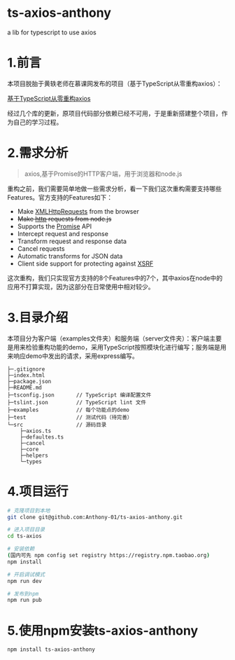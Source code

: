 # ts-axios-anthony
a lib for typescript to use axios

# 1.前言

本项目脱胎于黄轶老师在慕课网发布的项目（基于TypeScript从零重构axios）：

[基于TypeScript从零重构axios](https://coding.imooc.com/class/330.html)


经过几个库的更新，原项目代码部分依赖已经不可用，于是重新搭建整个项目，作为自己的学习过程。

# 2.需求分析

> axios,基于Promise的HTTP客户端，用于浏览器和node.js

重构之前，我们需要简单地做一些需求分析，看一下我们这次重构需要支持哪些 Features。官方支持的Features如下：

- Make [XMLHttpRequests](https://developer.mozilla.org/en-US/docs/Web/API/XMLHttpRequest) from the browser
- ~~Make [http](http://nodejs.org/api/http.html) requests from node.js~~
- Supports the [Promise](https://developer.mozilla.org/en-US/docs/Web/JavaScript/Reference/Global_Objects/Promise) API
- Intercept request and response
- Transform request and response data
- Cancel requests
- Automatic transforms for JSON data
- Client side support for protecting against [XSRF](http://en.wikipedia.org/wiki/Cross-site_request_forgery)

这次重构，我们只实现官方支持的8个Features中的7个，其中axios在node中的应用不打算实现，因为这部分在日常使用中相对较少。

# 3.目录介绍

本项目分为客户端（examples文件夹）和服务端（server文件夹）：客户端主要是用来检验重构功能的demo，采用TypeScript按照模块化进行编写；服务端是用来响应demo中发出的请求，采用express编写。
```
├─.gitignore
├─index.html
├─package.json
├─README.md
├─tsconfig.json       // TypeScript 编译配置文件
├─tslint.json         // TypeScript lint 文件
├─examples            // 每个功能点的demo
├─test                // 测试代码（待完善）
└─src                 // 源码目录
    ├─axios.ts
    ├─defaultes.ts  
    ├─cancel    
    ├─core    
    ├─helpers   
    └─types
```
# 4.项目运行

```bash
# 克隆项目到本地
git clone git@github.com:Anthony-01/ts-axios-anthony.git

# 进入项目目录
cd ts-axios

# 安装依赖
(国内可先 npm config set registry https://registry.npm.taobao.org)
npm install

# 开启调试模式
npm run dev

# 发布到npm
npm run pub
```
# 5.使用npm安装ts-axios-anthony
```bash
npm install ts-axios-anthony
```
